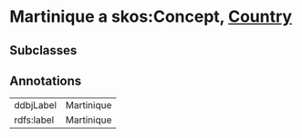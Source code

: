 # Martinique a skos:Concept, [Country](/0.1/Country)

## Subclasses

## Annotations

|||
|-----|-----|
|ddbjLabel|Martinique|
|rdfs:label|Martinique|


